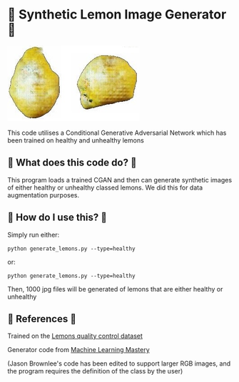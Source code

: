 # :lemon: Synthetic Lemon Image Generator :lemon:
![Synthetic mouldy lemons](preview.jpg)

This code utilises a Conditional Generative Adversarial Network which has been trained on healthy and unhealthy lemons 

## :lemon: What does this code do? :lemon:
This program loads a trained CGAN and then can generate synthetic images of either healthy or unhealthy classed lemons. We did this for data augmentation purposes.

## :lemon: How do I use this? :lemon:
Simply run either:
```
python generate_lemons.py --type=healthy
```
or:
```
python generate_lemons.py --type=healthy
```

Then, 1000 jpg files will be generated of lemons that are either healthy or unhealthy

## :lemon: References :lemon:

Trained on the [Lemons quality control dataset](https://github.com/softwaremill/lemon-dataset)

Generator code from [Machine Learning Mastery](https://machinelearningmastery.com/how-to-develop-a-conditional-generative-adversarial-network-from-scratch/)

(Jason Brownlee's code has been edited to support larger RGB images, and the program requires the definition of the class by the user)

